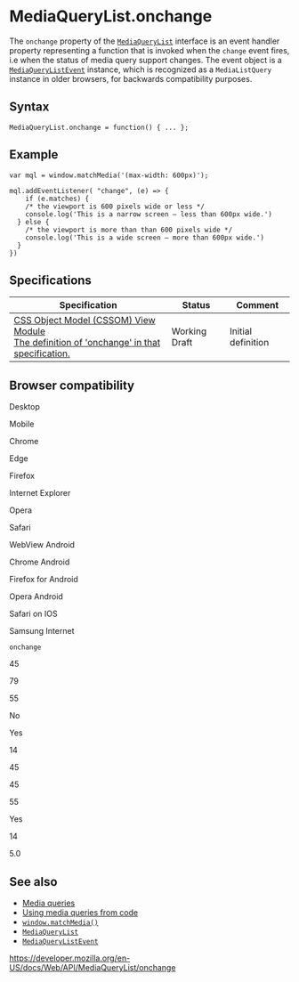 MediaQueryList.onchange
=======================

The `onchange` property of the [`MediaQueryList`](../mediaquerylist) interface is an event handler property representing a function that is invoked when the <span class="page-not-created">`change`</span> event fires, i.e when the status of media query support changes. The event object is a [`MediaQueryListEvent`](../mediaquerylistevent) instance, which is recognized as a `MediaListQuery` instance in older browsers, for backwards compatibility purposes.

Syntax
------

    MediaQueryList.onchange = function() { ... };

Example
-------

    var mql = window.matchMedia('(max-width: 600px)');

    mql.addEventListener( "change", (e) => {
        if (e.matches) {
        /* the viewport is 600 pixels wide or less */
        console.log('This is a narrow screen — less than 600px wide.')
      } else {
        /* the viewport is more than than 600 pixels wide */
        console.log('This is a wide screen — more than 600px wide.')
      }
    })

Specifications
--------------

<table><thead><tr class="header"><th>Specification</th><th>Status</th><th>Comment</th></tr></thead><tbody><tr class="odd"><td><a href="https://drafts.csswg.org/cssom-view/#dom-mediaquerylist-onchange">CSS Object Model (CSSOM) View Module<br />
<span class="small">The definition of 'onchange' in that specification.</span></a></td><td><span class="spec-wd">Working Draft</span></td><td>Initial definition</td></tr></tbody></table>

Browser compatibility
---------------------

Desktop

Mobile

Chrome

Edge

Firefox

Internet Explorer

Opera

Safari

WebView Android

Chrome Android

Firefox for Android

Opera Android

Safari on IOS

Samsung Internet

`onchange`

45

79

55

No

Yes

14

45

45

55

Yes

14

5.0

See also
--------

-   [Media queries](https://developer.mozilla.org/en-US/docs/Web/CSS/Media_Queries/Using_media_queries)
-   [Using media queries from code](https://developer.mozilla.org/en-US/docs/Web/CSS/Media_Queries/Testing_media_queries)
-   [`window.matchMedia()`](../window/matchmedia)
-   [`MediaQueryList`](../mediaquerylist)
-   [`MediaQueryListEvent`](../mediaquerylistevent)

<a href="https://developer.mozilla.org/en-US/docs/Web/API/MediaQueryList/onchange" class="_attribution-link">https://developer.mozilla.org/en-US/docs/Web/API/MediaQueryList/onchange</a>
